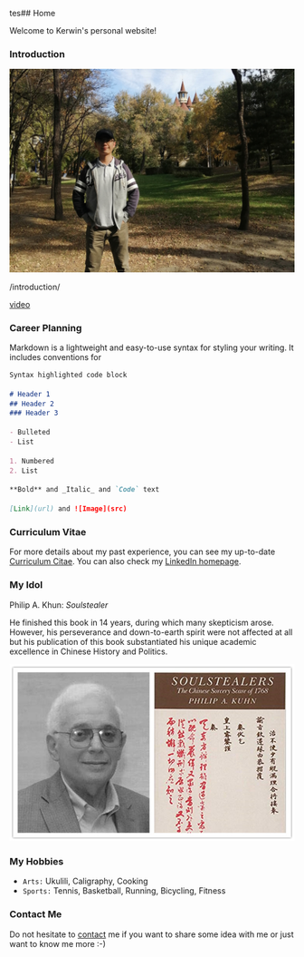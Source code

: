 tes## Home

Welcome to Kerwin's personal website!



### Introduction

![me](/me.jpg)

/introduction/

[video](/test.mp4)



### Career Planning

Markdown is a lightweight and easy-to-use syntax for styling your writing. It includes conventions for

```markdown
Syntax highlighted code block

# Header 1
## Header 2
### Header 3

- Bulleted
- List

1. Numbered
2. List

**Bold** and _Italic_ and `Code` text

[Link](url) and ![Image](src)
```


### Curriculum Vitae

For more details about my past experience, you can see my up-to-date [Curriculum Citae](/kerwinliao_cv.pdf). You can also check my [LinkedIn homepage](https://www.linkedin.com/in/kerwinlau/).



### My Idol

Philip A. Khun: _Soulstealer_

He finished this book in 14 years, during which many skepticism arose. However, his perseverance and down-to-earth spirit were not affected at all but his publication of this book substantiated his unique academic excellence in Chinese History and Politics.

![Philip](/philipkhunB.jpg)



### My Hobbies

- `Arts:` Ukulili, Caligraphy, Cooking
- `Sports:` Tennis, Basketball, Running, Bicycling, Fitness


### Contact Me

Do not hesitate to [contact](mailto:xiangliao@link.cuhk.edu.cn) me if you want to share some idea with me or just want to know me more :-)